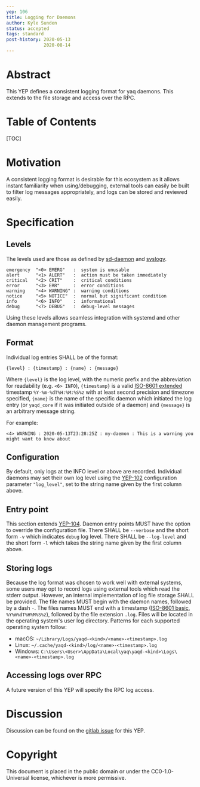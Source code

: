 ```yaml
---
yep: 106
title: Logging for Daemons
author: Kyle Sunden
status: accepted
tags: standard
post-history: 2020-05-13
              2020-08-14
---
```


# Abstract

This YEP defines a consistent logging format for yaq daemons.
This extends to the file storage and access over the RPC.

# Table of Contents

[TOC]

# Motivation

A consistent logging format is desirable for this ecosystem as it allows instant familiarity when using/debugging, external tools can easily be built to filter log messages appropriately, and logs can be stored and reviewed easily.

# Specification

## Levels

The levels used are those as defined by [sd-daemon](https://www.freedesktop.org/software/systemd/man/sd-daemon.html) and [syslogv](http://man7.org/linux/man-pages/man3/syslog.3.html).

```
emergency  "<0> EMERG"   :  system is unusable
alert      "<1> ALERT"   :  action must be taken immediately
critical   "<2> CRIT"    :  critical conditions
error      "<3> ERR"     :  error conditions
warning    "<4> WARNING" :  warning conditions
notice     "<5> NOTICE"  :  normal but significant condition
info       "<6> INFO"    :  informational
debug      "<7> DEBUG"   :  debug-level messages
```

Using these levels allows seamless integration with systemd and other daemon management programs.


## Format

Individual log entries SHALL be of the format:

```
{level} : {timestamp} : {name} : {message}
```

Where `{level}` is the log level, with the numeric prefix and the abbreviation for readability (e.g. `<6> INFO`), `{timestamp}` is a valid [ISO-8601 extended](https://en.wikipedia.org/wiki/ISO_8601) timestamp `%Y-%m-%dT%H:%M:%S%z` with at least second precision and timezone specified, `{name}` is the name of the specific daemon which initiated the log entry (or `yaqd_core` if it was initiated outside of a daemon) and `{message}` is an arbitrary message string.

For example:

```
<4> WARNING : 2020-05-13T23:28:25Z : my-daemon : This is a warning you might want to know about
```

## Configuration

By default, only logs at the INFO level or above are recorded.
Individual daemons may set their own log level using the [YEP-102](../102) configuration parameter `"log_level"`, set to the string name given by the first column above.

## Entry point

This section extends [YEP-104](../104).
Daemon entry points MUST have the option to override the configuration file.
There SHALL be `--verbose` and the short form `-v` which indicates `debug` log level.
There SHALL be `--log-level` and the short form `-l` which takes the string name given by the first column above.

## Storing logs

Because the log format was chosen to work well with external systems, some users may opt to record logs using external tools which read the stderr output.
However, an internal implementation of log file storage SHALL be provided.
The file names MUST begin with the daemon names, followed by a dash `-`.
The files names MUST end with a timestamp ([ISO-8601 basic](https://en.wikipedia.org/wiki/ISO_8601#Times), `%Y%m%dT%H%M%S%z`), followed by the file extension `.log`.
Files will be located in the operating system's user log directory.
Patterns for each supported operating system follow:

- macOS: `~/Library/Logs/yaqd-<kind>/<name>-<timestamp>.log`
- Linux: `~/.cache/yaqd-<kind>/log/<name>-<timestamp>.log`
- Windows: `C:\Users\<User>\AppData\Local\yaq\yaqd-<kind>\Logs\<name>-<timestamp>.log`


## Accessing logs over RPC

A future version of this YEP will specify the RPC log access.

# Discussion

Discussion can be found on the [gitlab issue](https://gitlab.com/yaq/yeps/-/issues/10) for this YEP.

# Copyright

This document is placed in the public domain or under the CC0-1.0-Universal license, whichever is more permissive.
